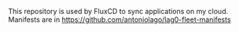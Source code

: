 This repository is used by FluxCD to sync applications on my cloud.
Manifests are in https://github.com/antoniolago/lag0-fleet-manifests
